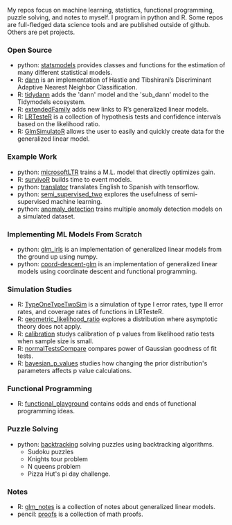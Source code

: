 My repos focus on machine learning, statistics, functional programming, puzzle solving, and notes to myself. I program in python and R. Some repos are full-fledged data science tools and are published outside of github. Others are pet projects.

### Open Source

-   python: [statsmodels](https://www.statsmodels.org/stable/index.html) provides classes and functions for the estimation of many different statistical models.
-   R: [dann](https://github.com/gmcmacran/dann) is an implementation of Hastie and Tibshirani’s Discriminant Adaptive Nearest Neighbor Classification.
-   R: [tidydann](https://github.com/gmcmacran/tidydann) adds the 'dann' model and the 'sub_dann' model to the Tidymodels ecosystem.
-   R: [extendedFamily](https://github.com/gmcmacran/extendedFamily) adds new links to R’s generalized linear models.
-   R: [LRTesteR](https://github.com/gmcmacran/LRTesteR) is a collection of hypothesis tests and confidence intervals based on the likelihood ratio.
-   R: [GlmSimulatoR](https://github.com/gmcmacran/GlmSimulatoR) allows the user to easily and quickly create data for the generalized linear model.

### Example Work

-   python: [microsoftLTR](https://github.com/gmcmacran/microsoftLTR) trains a M.L. model that directly optimizes gain.
-   R: [survivoR](https://github.com/gmcmacran/survivoR) builds time to event models.
-   python: [translator](https://github.com/gmcmacran/translator) translates English to Spanish with tensorflow.
-   python: [semi_supervised_two](https://github.com/gmcmacran/semi_supervised_two) explores the usefulness of semi-supervised machine learning.
-   python: [anomaly_detection](https://github.com/gmcmacran/anomaly_detection) trains multiple anomaly detection models on a simulated dataset.

### Implementing ML Models From Scratch

-   python: [glm_irls](https://github.com/gmcmacran/glm_irls) is an implementation of generalized linear models from the ground up using numpy.
-   python: [coord-descent-glm](https://github.com/gmcmacran/coord-descent-glm) is an implementation of generalized linear models using coordinate descent and functional programming.

### Simulation Studies

-   R: [TypeOneTypeTwoSim](https://github.com/gmcmacran/TypeOneTypeTwoSim) is a simulation of type I error rates, type II error rates, and coverage rates of functions in LRTesteR.
-   R: [geometric_likelihood_ratio](https://github.com/gmcmacran/geometric_likelihood_ratio) explores a distribution where asymptotic theory does not apply.
-   R: [calibration](https://github.com/gmcmacran/calibration) studys calibration of p values from likelihood ratio tests when sample size is small.
-   R: [normalTestsCompare](https://github.com/gmcmacran/normalTestsCompare) compares power of Gaussian goodness of fit tests.
-   R: [bayesian_p_values](https://github.com/gmcmacran/bayesian_p_values) studies how changing the prior distribution's parameters affects p value calculations.

### Functional Programming

-   R: [functional_playground](https://github.com/gmcmacran/functional_playground) contains odds and ends of functional programming ideas.

### Puzzle Solving

-   python: [backtracking](https://github.com/gmcmacran/backtracking) solving puzzles using backtracking algorithms.
    -   Sudoku puzzles
    -   Knights tour problem
    -   N queens problem
    -   Pizza Hut's pi day challenge.

### Notes

-   R: [glm_notes](https://github.com/gmcmacran/glm_notes) is a collection of notes about generalized linear models.
-   pencil: [proofs](https://github.com/gmcmacran/proofs) is a collection of math proofs.
